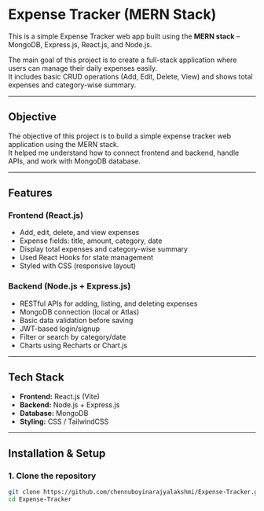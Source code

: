 # Expense Tracker (MERN Stack)

This is a simple Expense Tracker web app built using the **MERN stack** – MongoDB, Express.js, React.js, and Node.js.

The main goal of this project is to create a full-stack application where users can manage their daily expenses easily.  
It includes basic CRUD operations (Add, Edit, Delete, View) and shows total expenses and category-wise summary.

---

##  Objective
The objective of this project is to build a simple expense tracker web application using the MERN stack.  
It helped me understand how to connect frontend and backend, handle APIs, and work with MongoDB database.

---

## Features

### Frontend (React.js)
- Add, edit, delete, and view expenses  
- Expense fields: title, amount, category, date  
- Display total expenses and category-wise summary  
- Used React Hooks for state management  
- Styled with CSS (responsive layout)

### Backend (Node.js + Express.js)
- RESTful APIs for adding, listing, and deleting expenses  
- MongoDB connection (local or Atlas)  
- Basic data validation before saving
- JWT-based login/signup  
- Filter or search by category/date  
- Charts using Recharts or Chart.js

---

##  Tech Stack
- **Frontend:** React.js (Vite)  
- **Backend:** Node.js + Express.js  
- **Database:** MongoDB  
- **Styling:** CSS / TailwindCSS  

---

## Installation & Setup

### 1. Clone the repository
```bash
git clone https://github.com/chennuboyinarajyalakshmi/Expense-Tracker.git
cd Expense-Tracker
